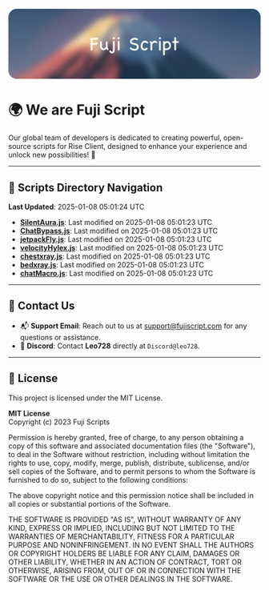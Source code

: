 ![Banner](.github/b.webp)

# 🌍 **We are Fuji Script**

Our global team of developers is dedicated to creating powerful, open-source scripts for Rise Client, designed to enhance your experience and unlock new possibilities! 🌟

---
<!-- SCRIPTS_NAVIGATION_START -->
## 📂 **Scripts Directory Navigation**

**Last Updated**: 2025-01-08 05:01:24 UTC

- **[SilentAura.js](scripts/SilentAura.js)**: Last modified on 2025-01-08 05:01:23 UTC
- **[ChatBypass.js](scripts/ChatBypass.js)**: Last modified on 2025-01-08 05:01:23 UTC
- **[jetpackFly.js](scripts/jetpackFly.js)**: Last modified on 2025-01-08 05:01:23 UTC
- **[velocityHylex.js](scripts/velocityHylex.js)**: Last modified on 2025-01-08 05:01:23 UTC
- **[chestxray.js](scripts/chestxray.js)**: Last modified on 2025-01-08 05:01:23 UTC
- **[bedxray.js](scripts/bedxray.js)**: Last modified on 2025-01-08 05:01:23 UTC
- **[chatMacro.js](scripts/chatMacro.js)**: Last modified on 2025-01-08 05:01:23 UTC

<!-- SCRIPTS_NAVIGATION_END -->

---

## 💬 **Contact Us**  
- 📬 **Support Email**: Reach out to us at [support@fujiscript.com](mailto:support@fujiscript.com) for any questions or assistance.  
- 💬 **Discord**: Contact **Leo728** directly at `Discord@leo728`.

---

## 📜 **License**

This project is licensed under the MIT License.  

**MIT License**  
Copyright (c) 2023 Fuji Scripts  

Permission is hereby granted, free of charge, to any person obtaining a copy of this software and associated documentation files (the "Software"), to deal in the Software without restriction, including without limitation the rights to use, copy, modify, merge, publish, distribute, sublicense, and/or sell copies of the Software, and to permit persons to whom the Software is furnished to do so, subject to the following conditions:  

The above copyright notice and this permission notice shall be included in all copies or substantial portions of the Software.  

THE SOFTWARE IS PROVIDED "AS IS", WITHOUT WARRANTY OF ANY KIND, EXPRESS OR IMPLIED, INCLUDING BUT NOT LIMITED TO THE WARRANTIES OF MERCHANTABILITY, FITNESS FOR A PARTICULAR PURPOSE AND NONINFRINGEMENT. IN NO EVENT SHALL THE AUTHORS OR COPYRIGHT HOLDERS BE LIABLE FOR ANY CLAIM, DAMAGES OR OTHER LIABILITY, WHETHER IN AN ACTION OF CONTRACT, TORT OR OTHERWISE, ARISING FROM, OUT OF OR IN CONNECTION WITH THE SOFTWARE OR THE USE OR OTHER DEALINGS IN THE SOFTWARE.  
